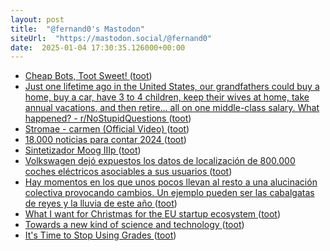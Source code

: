 ```yaml
---
layout: post
title:  "@fernand0's Mastodon"
siteUrl:  "https://mastodon.social/@fernand0"
date:  2025-01-04 17:30:35.126000+00:00
---
```

*  [Cheap Bots, Toot Sweet! ](https://cheapbotstootsweet.com) ([toot](https://mastodon.social/@fernand0/113771271626616828))
*  [Just one lifetime ago in the United States, our grandfathers could buy a home, buy a car, have 3 to 4 children, keep their wives at home, take annual vacations, and then retire… all on one middle-class salary. What happened? - r/NoStupidQuestions ](https://redlib.zaggy.nl/r/NoStupidQuestions/comments/1hqh30j/just_one_lifetime_ago_in_the_united_states_our) ([toot](https://mastodon.social/@fernand0/113770929343445999))
*  [Stromae - carmen (Official Video) ](https://www.youtube.com/watch?v=UKftOH54iNU&amp%3Bfeature=youtu.b) ([toot](https://mastodon.social/@fernand0/113770728330051829))
*  [18.000 noticias para contar 2024 ](https://www.rtve.es/noticias/20241230/noticias-mas-importantes-2024-rtve/16377826.shtm) ([toot](https://mastodon.social/@fernand0/113770068488692915))
*  [Sintetizador Moog IIIp ](https://www.flickr.com/photos/fernand0/54230347943) ([toot](https://mastodon.social/@fernand0/113770028266013678))
*  [Volkswagen dejó expuestos los datos de localización de 800.000 coches eléctricos asociables a sus usuarios ](https://blog.elhacker.net/2024/12/volkswagen-expone-datos-localizacion-coches-electricos.htm) ([toot](https://mastodon.social/@fernand0/113769852185134416))
*  [Hay momentos en los que unos pocos llevan al resto a una alucinación colectiva provocando cambios. Un ejemplo pueden ser las cabalgatas de reyes y la lluvia de este año ](https://mastodon.social/@fernand0/113769824131711721) ([toot](https://mastodon.social/@fernand0/113769824131711721))
*  [What I want for Christmas for the EU startup ecosystem ](https://addxorrol.blogspot.com/2024/12/what-i-want-for-christmas-for-eu.htm) ([toot](https://mastodon.social/@fernand0/113769675162092826))
*  [Towards a new kind of science and technology ](https://scottlocklin.wordpress.com/2024/12/18/towards-a-new-kind-of-science-and-technology) ([toot](https://mastodon.social/@fernand0/113769436858233039))
*  [It's Time to Stop Using Grades ](https://blog.computationalcomplexity.org/2024/12/its-time-to-stop-using-grades.htm) ([toot](https://mastodon.social/@fernand0/113768524441109034))
